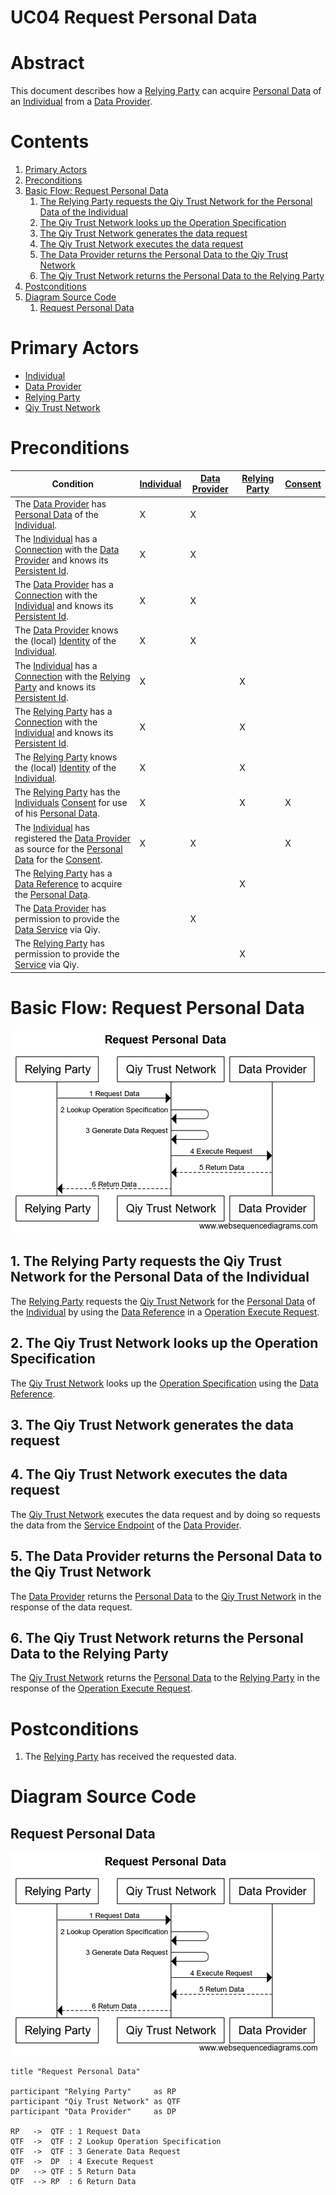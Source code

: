 # UC04 Request Personal Data

# Abstract

This document describes how a [Relying Party](../Definitions.md#relying-party) can acquire [Personal Data](../Definitions.md#personal-data) of an [Individual](../Definitions.md#individual) from a [Data Provider](../Definitions.md#data-provider).

# Contents


1. [Primary Actors](#primary-actors)
1. [Preconditions](#preconditions)
1. [Basic Flow: Request Personal Data](#basic-flow-request-personal-data)
	1. [The Relying Party requests the Qiy Trust Network for the Personal Data of the Individual](#1-the-relying-party-requests-the-qiy-trust-network-for-the-personal-data-of-the-individual)
	1. [The Qiy Trust Network looks up the Operation Specification](#2-the-qiy-trust-network-looks-up-the-operation-specification)
	1. [The Qiy Trust Network generates the data request](#3-the-qiy-trust-network-generates-the-data-request)
	1. [The Qiy Trust Network executes the data request](#4-the-qiy-trust-network-executes-the-data-request)
	1. [The Data Provider returns the Personal Data to the Qiy Trust Network](#5-the-data-provider-returns-the-personal-data-to-the-qiy-trust-network)
	1. [The Qiy Trust Network returns the Personal Data to the Relying Party](#6-the-qiy-trust-network-returns-the-personal-data-to-the-relying-party)
1. [Postconditions](#postconditions)
1. [Diagram Source Code](#diagram-source-code)
	1. [Request Personal Data](#request-personal-data)

# Primary Actors

* [Individual](../Definitions.md#individual)
* [Data Provider](../Definitions.md#data-provider)
* [Relying Party](../Definitions.md#relying-party)
* [Qiy Trust Network](../Definitions.md#qiy-trust-network)

# Preconditions

 Condition   | [Individual](../Definitions.md#individual) | [Data Provider](../Definitions.md#data-provider) | [Relying Party](../Definitions.md#relying-party) | [Consent](../Definitions.md#consent)
------------ | ------------ | --------------- | --------------- | ---------
The [Data Provider](../Definitions.md#data-provider) has [Personal Data](../Definitions.md#personal-data) of the [Individual](../Definitions.md#individual).                                             | X | X |   |  
The [Individual](../Definitions.md#individual) has a [Connection](../Definitions.md#connection) with the [Data Provider](../Definitions.md#data-provider) and knows its [Persistent Id](../Definitions.md#persistent-id).              | X | X |   |  
The [Data Provider](../Definitions.md#data-provider) has a [Connection](../Definitions.md#connection) with the [Individual](../Definitions.md#individual) and knows its [Persistent Id](../Definitions.md#persistent-id).              | X | X |   |  
The [Data Provider](../Definitions.md#data-provider) knows the (local) [Identity](../Definitions.md#identity) of the [Individual](../Definitions.md#individual).                                    | X | X |   |  
The [Individual](../Definitions.md#individual) has a [Connection](../Definitions.md#connection) with the [Relying Party](../Definitions.md#relying-party) and knows its [Persistent Id](../Definitions.md#persistent-id).              | X |   | X |  
The [Relying Party](../Definitions.md#relying-party) has a [Connection](../Definitions.md#connection) with the [Individual](../Definitions.md#individual) and knows its [Persistent Id](../Definitions.md#persistent-id).              | X |   | X |  
The [Relying Party](../Definitions.md#relying-party) knows the (local) [Identity](../Definitions.md#identity) of the [Individual](../Definitions.md#individual).                                    | X |   | X |  
The [Relying Party](../Definitions.md#relying-party) has the [Individuals](../Definitions.md#individual) [Consent](../Definitions.md#consent) for use of his [Personal Data](../Definitions.md#personal-data).                      | X |   | X | X
The [Individual](../Definitions.md#individual) has registered the [Data Provider](../Definitions.md#data-provider) as source for the [Personal Data](../Definitions.md#personal-data) for the [Consent](../Definitions.md#consent). | X | X |   | X
The [Relying Party](../Definitions.md#relying-party) has a [Data Reference](../Definitions.md#data-reference) to acquire the [Personal Data](../Definitions.md#personal-data).                               |   |   | X |  
The [Data Provider](../Definitions.md#data-provider) has permission to provide the [Data Service](../Definitions.md#data-service) via Qiy.                                |   | X |   |  
The [Relying Party](../Definitions.md#relying-party) has permission to provide the [Service](../Definitions.md#service) via Qiy.                                     |   |   | X |  

# Basic Flow: Request Personal Data

![Request Personal Data](../images/Request_Personal_Data_-_UC04.png)

## 1. The Relying Party requests the Qiy Trust Network for the Personal Data of the Individual

The [Relying Party](../Definitions.md#relying-party) requests the [Qiy Trust Network](../Definitions.md#qiy-trust-network) for the [Personal Data](../Definitions.md#personal-data) of the [Individual](../Definitions.md#individual) by using the [Data Reference](../Definitions.md#data-reference) in a [Operation Execute Request](../Definitions.md#operation-execute-request).

## 2. The Qiy Trust Network looks up the Operation Specification

The [Qiy Trust Network](../Definitions.md#qiy-trust-network) looks up the [Operation Specification](../Definitions.md#operation-specification) using the [Data Reference](../Definitions.md#data-reference).

## 3. The Qiy Trust Network generates the data request

## 4. The Qiy Trust Network executes the data request

The [Qiy Trust Network](../Definitions.md#qiy-trust-network) executes the data request and by doing so requests the data from the [Service Endpoint](../Definitions.md#service-endpoint) of the [Data Provider](../Definitions.md#data-provider).

## 5. The Data Provider returns the Personal Data to the Qiy Trust Network

The [Data Provider](../Definitions.md#data-provider) returns the [Personal Data](../Definitions.md#personal-data) to the [Qiy Trust Network](../Definitions.md#qiy-trust-network) in the response of the data request.

## 6. The Qiy Trust Network returns the Personal Data to the Relying Party

The [Qiy Trust Network](../Definitions.md#qiy-trust-network) returns the [Personal Data](../Definitions.md#personal-data) to the [Relying Party](../Definitions.md#relying-party) in the response of the [Operation Execute Request](../Definitions.md#operation-execute-request).

# Postconditions

1. The [Relying Party](../Definitions.md#relying-party) has received the requested data.


# Diagram Source Code

## Request Personal Data

![Request Personal Data](../images/Request_Personal_Data_-_UC04.png)

```
title "Request Personal Data"

participant "Relying Party"     as RP
participant "Qiy Trust Network" as QTF
participant "Data Provider"     as DP

RP   ->  QTF : 1 Request Data
QTF  ->  QTF : 2 Lookup Operation Specification
QTF  ->  QTF : 3 Generate Data Request
QTF  ->  DP  : 4 Execute Request
DP   --> QTF : 5 Return Data
QTF  --> RP  : 6 Return Data
```

